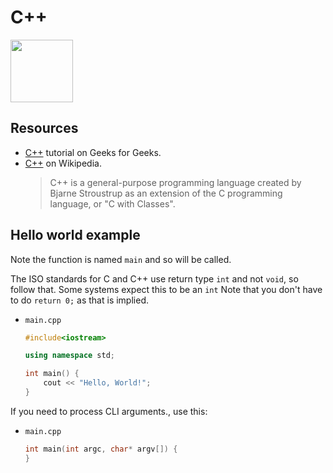 # C++

<img src="https://upload.wikimedia.org/wikipedia/commons/1/18/ISO_C%2B%2B_Logo.svg" width="100"/>


## Resources

- [C++](https://www.geeksforgeeks.org/c-plus-plus/) tutorial on Geeks for Geeks.
- [C++](https://en.wikipedia.org/wiki/C%2B%2B) on Wikipedia.
    > C++ is a general-purpose programming language created by Bjarne Stroustrup as an extension of the C programming language, or "C with Classes".


## Hello world example

Note the function is named `main` and so will be called.

The ISO standards for C and C++ use return type `int` and not `void`, so follow that. Some systems expect this to be an `int` Note that you don't have to do `return 0;` as that is implied.

- `main.cpp`
    ```cpp
    #include<iostream> 

    using namespace std;

    int main() {
        cout << "Hello, World!";
    }
    ```
  
If you need to process CLI arguments., use this:

- `main.cpp`
    ```cpp
    int main(int argc, char* argv[]) {
    }
    ```
